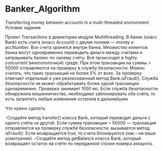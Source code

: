# Banker_Algorithm
Transferring money between accounts in a multi-threaded environment
Условие задания

Проект Transactions в директории модуля Multithreading. 
В банке (класс Bank) есть счета (класс Account) с двумя полями — money и accNumber.
Все счета хранятся внутри банка. Множество клиентов банка могут одновременно переводить 
деньги между счетами и запрашивать баланс по своему счёту. Всё происходит в highly concurrent (многопоточной) среде.
При этом транзакции на суммы > 50000 отправляются на проверку в службу безопасности. Можно считать, что таких транзакций не более 5% от всех. 
За проверку отвечает отдельный и уже реализованный метод Bank.isFraud().
Служба безопасности не может обрабатывать более одной транзакции одновременно. Проверка занимает 1000 мс.
Если служба безопасности обнаружила мошенничество, необходимо заблокировать оба счёта, то есть запретить любые изменения остатков в дальнейшем.


Что нужно сделать

-Создайте метод transfer() класса Bank, который переводит деньги с одного счёта на другой. 
Если сумма транзакции > 50000 — транзакция отправляется на проверку службе безопасности: вызывается метод isFraud(). 
Если возвращается true, то счета блокируются (как – на ваше усмотрение).
-Создайте метод getBalance класса Bank, который возвращает остаток на счёте по переданной строке номера аккаунта.
